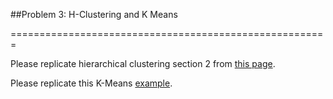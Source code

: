 ##Problem 3: H-Clustering and K Means 

=======================================================

Please replicate hierarchical clustering section 2 from [this page](http://www.stat.berkeley.edu/classes/s133/Cluster2a.html).


Please replicate this K-Means [example](http://www.r-statistics.com/2013/08/k-means-clustering-from-r-in-action/). 



